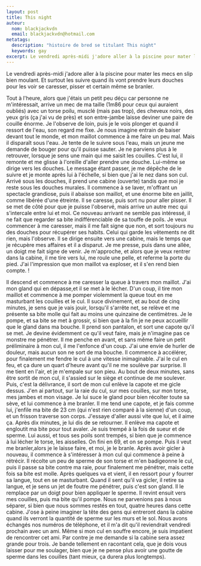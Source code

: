 ```yaml
---
layout: post
title: This night
auteur:
  nom: blackjackvdn
  email: blackjackvdn@hotmail.com
metatags:
  description: "histoire de bred se titulant This night"
  keywords: gay
excerpt: Le vendredi après-midi j'adore aller à la piscine pour mater les mecs en slip bien moulant.
---
```

Le vendredi après-midi j'adore aller à la piscine pour mater les mecs en slip bien moulant.
Et surtout les suivre quand ils vont prendre leurs douches pour les voir se caresser, pisser et certain même se branler.

Tout à l'heure, alors que j'étais un petit peu déçu car personne ne m'intéressait, arrive un mec de ma taille (1m86 pour ceux qui auraient oubliés) avec un torse poilu, musclé (mais pas trop), des cheveux noirs, des yeux gris (ça j'ai vu de près) et son entre-jambe laisse deviner une paire de couille énorme.
Je l'observe de loin, puis je le vois plonger et quand il ressort de l'eau, son regard me fixe. Je nous imagine entrain de baiser devant tout le monde, et mon maillot commence à me faire un peu mal.
Mais il disparaît sous l'eau. Je tente de le suivre sous l'eau, mais un jeune me demande de bouger pour qu'il puisse sauter. Je ne parviens plus à le retrouver, lorsque je sens une main qui me saisit les couilles. C'est lui, il remonte et me glisse à l'oreille d'aller prendre une douche. Lui-même se dirige vers les douches. Le message étant passer, je me dépêche de le suivre et je monte après lui à l'échelle, si bien que j'ai le nez dans son cul. Arrivé sous les douches, il prend une cabine (ouverte) tandis que moi je reste sous les douches murales. Il commence à se laver, m'offrant un spectacle grandiose, puis il abaisse son maillot, et une énorme bite en jaillit, comme libérée d'une étreinte.
Il se caresse, puis sort nu pour aller pisser. Il se met de côté pour que je puisse l'observé, mais arrive un autre mec qui s'intercale entre lui et moi. Ce nouveau arrivant ne semble pas intéressé, il ne fait que regarder sa bite indifférenciable de sa touffe de poils. Je veux commencer à me caresser, mais il me fait signe que non, et sort toujours nu des douches pour récupérer ses habits. Celui qui garde les vêtements ne dit rien, mais l'observe. Il se dirige ensuite vers une cabine, mais le temps que je récupère mes affaires et il a disparut. Je me presse, puis dans une allée, un doigt me fait signe de venir. Je m'approche, et alors que je veux rentrer dans la cabine, il me tire vers lui, me roule une pelle, et referme la porte du pied. J'ai l'impression que mon maillot va exploser, et il s'en rend bien compte. !

Il descend et commence à me caresser la queue à travers mon maillot. J'ai mon gland qui en dépasse,et il se met à le lécher. D'un coup, il tire mon maillot et commence à me pomper violemment la queue tout en me masturbant les couilles et le cul.
Il suce divinement, et au bout de cinq minutes, je sens que je vais jouir, lorsqu'il s'arrête net, se relève et me présente sa bite molle qui fait au moins une quinzaine de centimètres. Je le pompe, et sa bite se met à grossir, si bien que à la fin je ne peux accueillir que le gland dans ma bouche.
Il prend son pantalon, et sort une capote qu'il se met. Je devine évidemment ce qu'il veut faire, mais je n'imagine pas ce monstre me pénétrer.
Il me penche en avant, et sans même faire un petit préliminaire à mon cul, il me l'enfonce d'un coup.
J'ai une envie de hurler de douleur, mais aucun son ne sort de ma bouche. Il commence à accélérer, pour finalement me fendre le cul à une vitesse inimaginable.
J'ai le cul en feu, et ça dure un quart d'heure avant qu'il ne me soulève par surprise.
Il me tient en l'air, et je m'empale sur son pieu. Au bout de deux minutes, sans être sortit de mon cul, il s'assied sur le siège et continue de me soulever.
Puis, c'est la délivrance, il sort de mon cul enlève la capote et me gicle dessus. J'en ai partout, sur la raie du cul, sur mes couilles, sur mon torse, mes jambes et mon visage. Je lui suce le gland pour bien récolter toute sa sève, et lui commence à me branler. Il me tend une capote, et je fais comme lui, j'enfile ma bite de 23 cm (qui n'est rien comparé à la sienne) d'un coup, et un frisson traverse son corps. J'essaye d'aller aussi vite que lui, et il aime ça. Après dix minutes, je lui dis de se retourner. Il enlève ma capote et engloutit ma bite pour tout avaler. Je suis trempé à la fois de sueur et de sperme. Lui aussi, et tous ses poils sont trempés, si bien que je commence à lui lécher le torse, les aisselles. On fini en 69, et on se pompe. Puis il veut me branler,alors je le laisse faire, et moi, je le branle.
Après avoir gicler à nouveau, il commence à s'intéresser à mon cul qui commence à peine à rétrécir. Il récolte un peu de sperme de son torse et m'en badigeonne le cul, puis il passe sa bite contre ma raie, pour finalement me pénétrer, mais cette fois sa bite est molle. Après quelques va et vient, il en ressort pour y fourrer sa langue, tout en se masturbant. Quand il sent qu'il va gicler, il retire sa langue, et je sens un jet de foutre me pénétrer, puis c'est son gland. Il le remplace par un doigt pour bien appliquer le sperme. Il revint ensuit vers mes couilles, puis ma bite qu'il pompe. Nous ne parvenions pas à nous séparer, si bien que nous sommes restés en tout, quatre heures dans cette cabine. J'ose à peine imaginer la tête des gens qui entreront dans la cabine quand ils verront la quantité de sperme sur les murs et le sol. Nous avons échangés nos numéros de téléphone, et il m'a dit qu'il reviendrait vendredi prochain avec un ami. Même si mon cul en souffre encore, je suis impatient de rencontrer cet ami. Par contre je me demande si la cabine sera assez grande pour trois.
Je bande tellement en racontant cela, que je dois vous laisser pour me soulager, bien que je ne pense plus avoir une goutte de sperme dans les couilles (tant mieux, ça durera plus longtemps).
